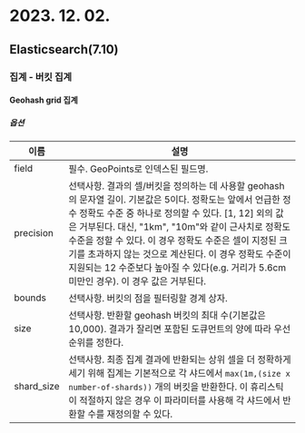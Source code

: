# 2023. 12. 02.

## Elasticsearch(7.10)

### 집계 - 버킷 집계

#### Geohash grid 집계

##### 옵션

| 이름       | 설명                                                         |
| ---------- | ------------------------------------------------------------ |
| field      | 필수. GeoPoints로 인덱스된 필드명.                           |
| precision  | 선택사항. 결과의 셀/버킷을 정의하는 데 사용할 geohash의 문자열 길이. 기본값은 5이다. 정확도는 앞에서 언급한 정수 정확도 수준 중 하나로 정의할 수 있다. [1, 12] 외의 값은 거부된다. 대신, "1km", "10m"와 같이 근사치로 정확도 수준을 정할 수 있다. 이 경우 정확도 수준은 셀이 지정된 크기를 초과하지 않는 것으로 계산된다. 이 경우 정확도 수준이 지원되는 12 수준보다 높아질 수 있다(e.g. 거리가 5.6cm 미만인 경우). 이 경우 값은 거부된다. |
| bounds     | 선택사항. 버킷의 점을 필터링할 경계 상자.                    |
| size       | 선택사항. 반환할 geohash 버킷의 최대 수(기본값은 10,000). 결과가 잘리면 포함된 도큐먼트의 양에 따라 우선순위를 정한다. |
| shard_size | 선택사항. 최종 집계 결과에 반환되는 상위 셀을 더 정확하게 세기 위해 집계는 기본적으로 각 샤드에서 `max(1m,(size x number-of-shards))` 개의 버킷을 반환한다. 이 휴리스틱이 적절하지 않은 경우 이 파라미터를 사용해 각 샤드에서 반환할 수를 재정의할 수 있다. |